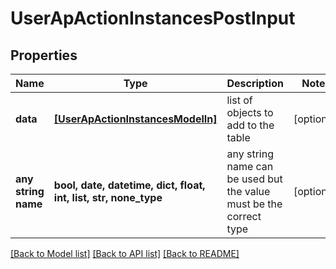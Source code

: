 # UserApActionInstancesPostInput


## Properties
Name | Type | Description | Notes
------------ | ------------- | ------------- | -------------
**data** | [**[UserApActionInstancesModelIn]**](UserApActionInstancesModelIn.md) | list of objects to add to the table | [optional] 
**any string name** | **bool, date, datetime, dict, float, int, list, str, none_type** | any string name can be used but the value must be the correct type | [optional]

[[Back to Model list]](../README.md#documentation-for-models) [[Back to API list]](../README.md#documentation-for-api-endpoints) [[Back to README]](../README.md)


